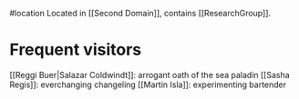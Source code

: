 #location 
Located in [[Second Domain]], contains [[ResearchGroup]].

# Frequent visitors
[[Reggi Buer|Salazar Coldwindt]]: arrogant oath of the sea paladin
[[Sasha Regis]]: everchanging changeling
[[Martin Isla]]: experimenting bartender
	


